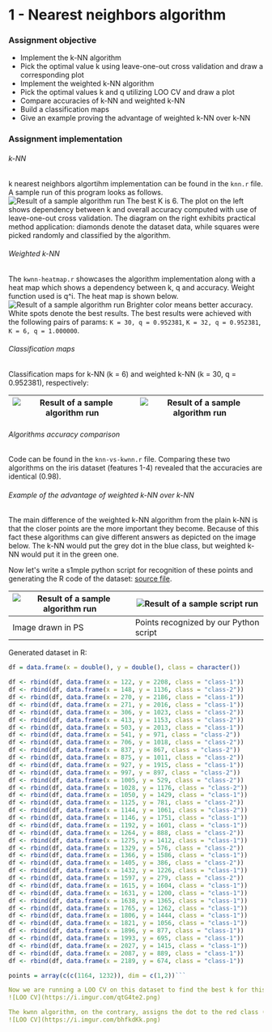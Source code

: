 # 1 - Nearest neighbors algorithm

### Assignment objective

- Implement the k-NN algorithm
- Pick the optimal value k using leave-one-out cross validation and draw a corresponding plot
- Implement the weighted k-NN algorithm
- Pick the optimal values k and q utilizing LOO CV and draw a plot
- Compare accuracies of k-NN and weighted k-NN
- Build a classification maps
- Give an example proving the advantage of weighted k-NN over k-NN

### Assignment implementation
###### k-NN
k nearest neighbors algortihm implementation can be found in the `knn.r` file. A sample run of this program looks as follows.
![Result of a sample algorithm run](https://i.imgur.com/AOtvlBP.png)
The best K is 6. The plot on the left shows dependency between k and overall accuracy computed with use of leave-one-out cross validation. The diagram on the right exhibits practical method application: diamonds denote the dataset data, while squares were picked randomly and classified by the algorithm.

###### Weighted k-NN
The `kwnn-heatmap.r` showcases the algorithm implementation along with a heat map which shows a dependency between k, q and accuracy. Weight function used is q^i. The heat map is shown below.
![Result of a sample algorithm run](https://i.imgur.com/NDXGOUO.png)
Brighter color means better accuracy. White spots denote the best results. The best results were achieved with the following pairs of params: `K = 30, q = 0.952381`, `K = 32, q = 0.952381`, `K = 6, q = 1.000000`.

###### Classification maps
Classification maps for k-NN (k = 6) and weighted k-NN (k = 30, q = 0.952381), respectively:

| ![Result of a sample algorithm run](https://i.imgur.com/ngF5Nei.png) | ![Result of a sample algorithm run](https://i.imgur.com/KYUCOyU.png) |
| - | - |

###### Algorithms accuracy comparison
Code can be found in the `knn-vs-kwnn.r` file. Comparing these two algorithms on the iris dataset (features 1-4) revealed that the accuracies are identical (0.98).

###### Example of the advantage of weighted k-NN over k-NN
The main difference of the weighted k-NN algorithm from the plain k-NN is that the closer points are the more important they become. Because of this fact these algorithms can give different answers as depicted on the image below. The k-NN would put the grey dot in the blue class, but weighted k-NN would put it in the green one.

Now let's write a s1mple python script for recognition of these points and generating the R code of the dataset: [source file](recognition.py).

| ![Result of a sample algorithm run](https://i.imgur.com/cWwo992.png) | ![Result of a sample script run](https://i.imgur.com/1oqZYBa.png) |
| - | - |
| Image drawn in PS | Points recognized by our Python script |

Generated dataset in R:
```R
df = data.frame(x = double(), y = double(), class = character())

df <- rbind(df, data.frame(x = 122, y = 2208, class = "class-1"))
df <- rbind(df, data.frame(x = 148, y = 1136, class = "class-2"))
df <- rbind(df, data.frame(x = 270, y = 2186, class = "class-1"))
df <- rbind(df, data.frame(x = 271, y = 2016, class = "class-1"))
df <- rbind(df, data.frame(x = 306, y = 1023, class = "class-2"))
df <- rbind(df, data.frame(x = 413, y = 1153, class = "class-2"))
df <- rbind(df, data.frame(x = 503, y = 2013, class = "class-1"))
df <- rbind(df, data.frame(x = 541, y = 971, class = "class-2"))
df <- rbind(df, data.frame(x = 706, y = 1018, class = "class-2"))
df <- rbind(df, data.frame(x = 837, y = 867, class = "class-2"))
df <- rbind(df, data.frame(x = 875, y = 1011, class = "class-2"))
df <- rbind(df, data.frame(x = 927, y = 1915, class = "class-1"))
df <- rbind(df, data.frame(x = 997, y = 897, class = "class-2"))
df <- rbind(df, data.frame(x = 1005, y = 529, class = "class-2"))
df <- rbind(df, data.frame(x = 1028, y = 1176, class = "class-2"))
df <- rbind(df, data.frame(x = 1050, y = 1429, class = "class-1"))
df <- rbind(df, data.frame(x = 1125, y = 781, class = "class-2"))
df <- rbind(df, data.frame(x = 1144, y = 1061, class = "class-2"))
df <- rbind(df, data.frame(x = 1146, y = 1751, class = "class-1"))
df <- rbind(df, data.frame(x = 1192, y = 1601, class = "class-1"))
df <- rbind(df, data.frame(x = 1264, y = 888, class = "class-2"))
df <- rbind(df, data.frame(x = 1275, y = 1412, class = "class-1"))
df <- rbind(df, data.frame(x = 1329, y = 576, class = "class-2"))
df <- rbind(df, data.frame(x = 1366, y = 1586, class = "class-1"))
df <- rbind(df, data.frame(x = 1405, y = 386, class = "class-2"))
df <- rbind(df, data.frame(x = 1432, y = 1226, class = "class-1"))
df <- rbind(df, data.frame(x = 1597, y = 279, class = "class-2"))
df <- rbind(df, data.frame(x = 1615, y = 1604, class = "class-1"))
df <- rbind(df, data.frame(x = 1631, y = 1200, class = "class-1"))
df <- rbind(df, data.frame(x = 1638, y = 1365, class = "class-1"))
df <- rbind(df, data.frame(x = 1765, y = 1262, class = "class-1"))
df <- rbind(df, data.frame(x = 1806, y = 1444, class = "class-1"))
df <- rbind(df, data.frame(x = 1821, y = 1056, class = "class-1"))
df <- rbind(df, data.frame(x = 1896, y = 877, class = "class-1"))
df <- rbind(df, data.frame(x = 1993, y = 695, class = "class-1"))
df <- rbind(df, data.frame(x = 2027, y = 1415, class = "class-1"))
df <- rbind(df, data.frame(x = 2087, y = 889, class = "class-1"))
df <- rbind(df, data.frame(x = 2189, y = 674, class = "class-1"))

points = array(c(c(1164, 1232)), dim = c(1,2))```

Now we are running a LOO CV on this dataset to find the best k for this dataset:
![LOO CV](https://i.imgur.com/qtG4te2.png)

The kwnn algorithm, on the contrary, assigns the dot to the red class (k = 6, q = 0.05):
![LOO CV](https://i.imgur.com/bhfkdKk.png)

